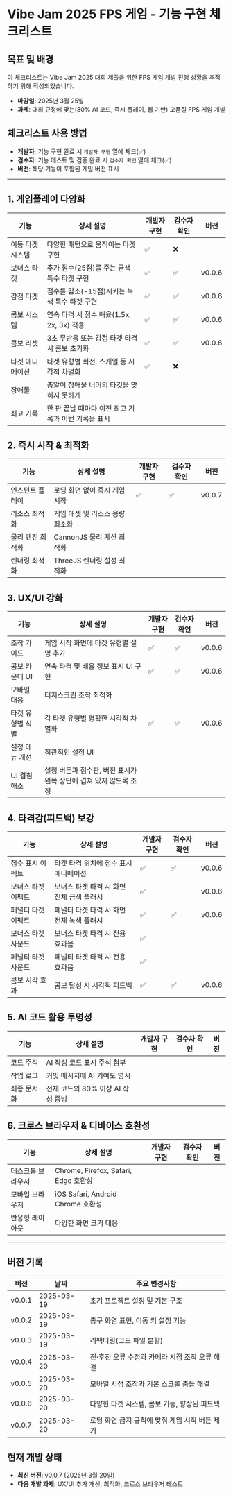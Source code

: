 # Vibe Jam 2025 FPS 게임 - 기능 구현 체크리스트

## 목표 및 배경
이 체크리스트는 Vibe Jam 2025 대회 제출을 위한 FPS 게임 개발 진행 상황을 추적하기 위해 작성되었습니다.
- **마감일**: 2025년 3월 25일
- **과제**: 대회 규정에 맞는(80% AI 코드, 즉시 플레이, 웹 기반) 고품질 FPS 게임 개발

## 체크리스트 사용 방법
- **개발자**: 기능 구현 완료 시 `개발자 구현` 열에 체크(✅) 
- **검수자**: 기능 테스트 및 검증 완료 시 `검수자 확인` 열에 체크(✅)
- **버전**: 해당 기능이 포함된 게임 버전 표시

---

## 1. 게임플레이 다양화

| 기능 | 상세 설명 | 개발자 구현 | 검수자 확인 | 버전 |
|------|----------|------------|------------|------|
| 이동 타겟 시스템 | 다양한 패턴으로 움직이는 타겟 구현 | ✅ | ❌ |  |
| 보너스 타겟 | 추가 점수(25점)를 주는 금색 특수 타겟 구현 | ✅ | ✅ | v0.0.6 |
| 감점 타겟 | 점수를 감소(-15점)시키는 녹색 특수 타겟 구현 | ✅ | ✅ | v0.0.6 |
| 콤보 시스템 | 연속 타격 시 점수 배율(1.5x, 2x, 3x) 적용 | ✅ | ✅ | v0.0.6 |
| 콤보 리셋 | 3초 무반응 또는 감점 타겟 타격 시 콤보 초기화 | ✅ | ✅  | v0.0.6 |
| 타겟 애니메이션 | 타겟 유형별 회전, 스케일 등 시각적 차별화 | ✅ | ❌ |  |
| 장애물 | 총알이 장애물 너머의 타깃을 맞히지 못하게 |  |  |  |
| 최고 기록 | 한 판 끝날 때마다 이전 최고 기록과 이번 기록을 표시 |  |  |  |

## 2. 즉시 시작 & 최적화

| 기능 | 상세 설명 | 개발자 구현 | 검수자 확인 | 버전 |
|------|----------|------------|------------|------|
| 인스턴트 플레이 | 로딩 화면 없이 즉시 게임 시작 | ✅ | ✅ | v0.0.7 |
| 리소스 최적화 | 게임 애셋 및 리소스 용량 최소화 | |  | |
| 물리 엔진 최적화 | CannonJS 물리 계산 최적화 | |  | |
| 렌더링 최적화 | ThreeJS 렌더링 설정 최적화 | |  | |

## 3. UX/UI 강화

| 기능 | 상세 설명 | 개발자 구현 | 검수자 확인 | 버전 |
|------|----------|------------|------------|------|
| 조작 가이드 | 게임 시작 화면에 타겟 유형별 설명 추가 | ✅ | ✅ | v0.0.6 |
| 콤보 카운터 UI | 연속 타격 및 배율 정보 표시 UI 구현 | ✅ | ✅ | v0.0.6 |
| 모바일 대응 | 터치스크린 조작 최적화 | |  | |
| 타겟 유형별 식별 | 각 타겟 유형별 명확한 시각적 차별화 | ✅ | ✅ | v0.0.6 |
| 설정 메뉴 개선 | 직관적인 설정 UI | |  | |
| UI 겹침 해소 | 설정 버튼과 점수판, 버전 표시가 왼쪽 상단에 겹쳐 있지 않도록 조정 | |  | |

## 4. 타격감(피드백) 보강

| 기능 | 상세 설명 | 개발자 구현 | 검수자 확인 | 버전 |
|------|----------|------------|------------|------|
| 점수 표시 이펙트 | 타겟 타격 위치에 점수 표시 애니메이션 | ✅ | ✅ | v0.0.6 |
| 보너스 타겟 이펙트 | 보너스 타겟 타격 시 화면 전체 금색 플래시 | ✅ |  | v0.0.6 |
| 페널티 타겟 이펙트 | 페널티 타겟 타격 시 화면 전체 녹색 플래시 | ✅ | ✅ | v0.0.6 |
| 보너스 타겟 사운드 | 보너스 타겟 타격 시 전용 효과음 | ✅ |  | |
| 페널티 타겟 사운드 | 페널티 타겟 타격 시 전용 효과음 | ✅ |  | |
| 콤보 시각 효과 | 콤보 달성 시 시각적 피드백 | ✅ | ✅ | v0.0.6 |

## 5. AI 코드 활용 투명성

| 기능 | 상세 설명 | 개발자 구현 | 검수자 확인 | 버전 |
|------|----------|------------|------------|------|
| 코드 주석 | AI 작성 코드 표시 주석 첨부 | |  | |
| 작업 로그 | 커밋 메시지에 AI 기여도 명시 | |  | |
| 최종 문서화 | 전체 코드의 80% 이상 AI 작성 증빙 | |  | |

## 6. 크로스 브라우저 & 디바이스 호환성

| 기능 | 상세 설명 | 개발자 구현 | 검수자 확인 | 버전 |
|------|----------|------------|------------|------|
| 데스크톱 브라우저 | Chrome, Firefox, Safari, Edge 호환성 | |  | |
| 모바일 브라우저 | iOS Safari, Android Chrome 호환성 | |  | |
| 반응형 레이아웃 | 다양한 화면 크기 대응 | |  | |

---

## 버전 기록

| 버전 | 날짜 | 주요 변경사항 |
|------|------|-------------|
| v0.0.1 | 2025-03-19 | 초기 프로젝트 설정 및 기본 구조 |
| v0.0.2 | 2025-03-19 | 총구 화염 표현, 이동 키 설정 기능 |
| v0.0.3 | 2025-03-19 | 리팩터링(코드 파일 분할) |
| v0.0.4 | 2025-03-20 | 전·후진 오류 수정과 카메라 시점 조작 오류 해결 |
| v0.0.5 | 2025-03-20 | 모바일 시점 조작과 기본 스크롤 충돌 해결 |
| v0.0.6 | 2025-03-20 | 다양한 타겟 시스템, 콤보 기능, 향상된 피드백 |
| v0.0.7 | 2025-03-20 | 로딩 화면 금지 규칙에 맞춰 게임 시작 버튼 제거 |

## 현재 개발 상태
- **최신 버전**: v0.0.7 (2025년 3월 20일)
- **다음 개발 과제**: UX/UI 추가 개선, 최적화, 크로스 브라우저 테스트
